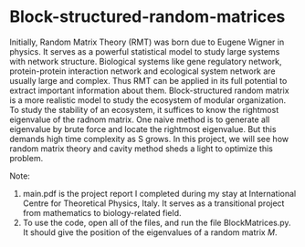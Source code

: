 # Block-structured-random-matrices

Initially, Random Matrix Theory (RMT) was born due to Eugene Wigner in physics. It serves as a powerful statistical model to study large systems with network structure. Biological systems like gene regulatory network, protein-protein interaction network and ecological system network are usually large and complex. Thus RMT can be applied in its full potential to extract important information about them. Block-structured random matrix is a more realistic model to study the ecosystem of modular organization. To study the stability of an ecosystem, it suffices to know the rightmost eigenvalue of the radnom matrix. One naive method is to generate all eigenvalue by brute force and locate the rightmost eigenvalue. But this demands high time complexity as S grows. In this project, we will see how random matrix theory and cavity method sheds a light to optimize this problem. 

Note: 
1) main.pdf is the project report I completed during my stay at International Centre for Theoretical Physics, Italy. It serves as a transitional project from mathematics to biology-related field.  
2) To use the code, open all of the files, and run the file BlockMatrices.py. It should give the position of the eigenvalues of a random matrix $M$.
